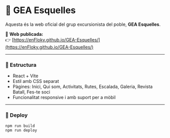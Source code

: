 # 🌄 GEA Esquelles

Aquesta és la web oficial del grup excursionista del poble, **GEA Esquelles**.

🔗 **Web publicada:**  
👉 [https://enFloky.github.io/GEA-Esquelles/](https://enFloky.github.io/GEA-Esquelles/)

---

### 📁 Estructura

- React + Vite
- Estil amb CSS separat
- Pàgines: Inici, Qui som, Activitats, Rutes, Escalada, Galeria, Revista Batall, Fes-te soci
- Funcionalitat responsive i amb suport per a mòbil

---

### 🚀 Deploy

```bash
npm run build
npm run deploy
